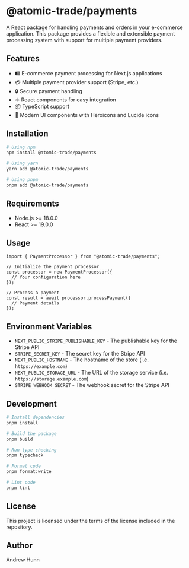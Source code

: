 # @atomic-trade/payments

A React package for handling payments and orders in your e-commerce application. This package provides a flexible and extensible payment processing system with support for multiple payment providers.

## Features

- 🛍️ E-commerce payment processing for Next.js applications
- 💳 Multiple payment provider support (Stripe, etc.)
- 🔒 Secure payment handling
- ⚛️ React components for easy integration
- 📦 TypeScript support
- 🎨 Modern UI components with Heroicons and Lucide icons

## Installation

```bash
# Using npm
npm install @atomic-trade/payments

# Using yarn
yarn add @atomic-trade/payments

# Using pnpm
pnpm add @atomic-trade/payments
```

## Requirements

- Node.js >= 18.0.0
- React >= 19.0.0

## Usage

```tsx
import { PaymentProcessor } from "@atomic-trade/payments";

// Initialize the payment processor
const processor = new PaymentProcessor({
  // Your configuration here
});

// Process a payment
const result = await processor.processPayment({
  // Payment details
});
```

## Environment Variables

- `NEXT_PUBLIC_STRIPE_PUBLISHABLE_KEY` - The publishable key for the Stripe API
- `STRIPE_SECRET_KEY` - The secret key for the Stripe API
- `NEXT_PUBLIC_HOSTNAME` - The hostname of the store (i.e. `https://example.com`)
- `NEXT_PUBLIC_STORAGE_URL` - The URL of the storage service (i.e. `https://storage.example.com`)
- `STRIPE_WEBHOOK_SECRET` - The webhook secret for the Stripe API

## Development

```bash
# Install dependencies
pnpm install

# Build the package
pnpm build

# Run type checking
pnpm typecheck

# Format code
pnpm format:write

# Lint code
pnpm lint
```

## License

This project is licensed under the terms of the license included in the repository.

## Author

Andrew Hunn
